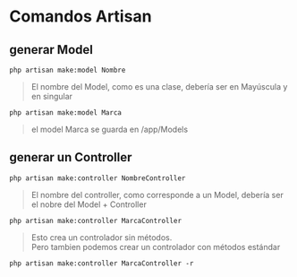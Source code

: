 # Comandos Artisan

## generar Model

    php artisan make:model Nombre  

> El nombre del Model, como es una clase, 
> debería ser en Mayúscula y en singular

    php artisan make:model Marca

> el model Marca se guarda en /app/Models

## generar un Controller

    php artisan make:controller NombreController

> El nombre del controller, como corresponde a un Model,
> debería ser el nobre del Model + Controller

    php artisan make:controller MarcaController

> Esto crea un controlador sin métodos.   
> Pero tambien podemos crear un controlador con métodos estándar   

    php artisan make:controller MarcaController -r   

